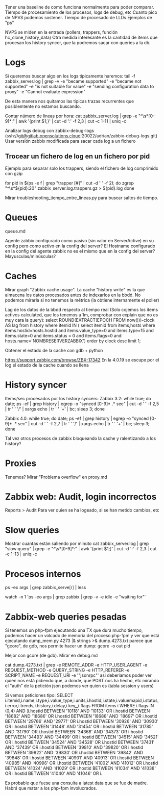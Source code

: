 Tener una baseline de como funciona normalmente para poder comparar.
Tiempo de procesamiento de los procesos, logs de debug, etc
Cuanto pico de NPVS podemos sostener.
Tiempo de procesado de LLDs
Ejemplos de "ps"


NVPS se miden en la entrada (pollers, trappers, función hc_clone_history_data)
Otra medida interesante es la cantidad de items que procesan los history syncer, que la podremos sacar con queries a la db.


# Logs
Si queremos buscar algo en los logs típicamente haremos:
tail -f zabbix_server.log | grep -v -e "became supported" -e "became not supported" -e "is not suitable for value" -e "sending configuration data to proxy" -e "Cannot evaluate expression"

De esta manera nos quitamos las típicas trazas recurrentes que posiblemtente no estamos buscando.


Contar número de lineas por hora:
cat zabbix_server.log | grep -e "^\s*[0-9]*:" | awk '{print $1;}' | cut -d ':' -f 2,3 | cut -c 1-11 | uniq -c

Analizar logs debug con zabbix-debug-logs (ssh://git@gitlab.opensolutions.cloud:20022/adrian/zabbix-debug-logs.git)
Usar versión zabbix modificada para sacar cada log a un fichero


## Trocear un fichero de log en un fichero por pid
Ejemplo para separar solo los trappers, siendo el fichero de log comprimido con gzip

for pid in $(ps -e f | grep "trapper [#]" | cut -d ' ' -f 2); do
  zgrep "^\s*${pid}:20" zabbix_server.log.trappers.gz > ${pid}.log
done

Mirar troubleshooting_tiempo_entre_lineas.py para buscar saltos de tiempo.



# Queues
queue.md

Agente zabbix configurado como pasivo (sin valor en ServerActive) en su config pero como activo en la config del server?
El Hostname configurado en la config del agente zabbix no es el mismo que en la config del server? Mayusculas/minúsculas?


# Caches
Mirar graph "Zabbix cache usage".
La cache "history write" es la que almacena los datos procesados antes de indexarlos en la bbdd.
No podemos mirarla si no tenemos la métrica (la obtiene internamente el poller)


Lag de los datos de la bbdd respecto al tiempo real (Solo cojemos los items activos calculated, que los tenemos a 1m, comprobar con explain que no es muy cara la query):
select ROUND(EXTRACT(EPOCH FROM now()))-clock AS lag from history where itemid IN ( select itemid from items,hosts where items.hostid=hosts.hostid and items.value_type=0 and items.type=15 and items.state=0 and items.status = 0 and items.flags=0 and hosts.name='NOMBRESERVERZABBIX') order by clock desc limit 1;


Obtener el estado de la cache con gdb + python

https://support.zabbix.com/browse/ZBX-17342
En la 4.0.19 se escupe por el log el estado de la cache cuando se llena


# History syncer
Items/sec procesados por los history syncers:
Zabbix 3.2:
while true; do date; ps -ef | grep history | egrep -o "synced [0-9]* .* sec" | cut -d ' ' -f 2,5 | tr ' ' '/' | xargs echo | tr ' ' '+' | bc; sleep 3; done

Zabbix 4.0:
while true; do date; ps -ef | grep history | egrep -o "synced [0-9]* .* sec" | cut -d ' ' -f 2,7 | tr ' ' '/' | xargs echo | tr ' ' '+' | bc; sleep 3; done


Tal vez otros procesos de zabbix bloqueando la cache y ralentizando a los history?



# Proxies
Tenemos?
Mirar "Problema overflow" en proxy.md


# Zabbix web: Audit, login incorrectos
Reports > Audit
Para ver quien se ha logeado, si se han metido cambios, etc



# Slow queries
Mostrar cuantas están saliendo por minuto
cat zabbix_server.log | grep "slow query" | grep -e "^\s*[0-9]*:" | awk '{print $1;}' | cut -d ':' -f 2,3 | cut -c 1-13 | uniq -c


# Procesos internos
ps -eo args | grep zabbix_serve[r] | less

watch -n 1 'ps -eo args | grep zabbix | grep -v -e idle -e "waiting for"'



# Zabbix-web queries pesadas
Si tenemos un php-fpm ejecutando una TX que dura mucho tiempo, podemos hacer un volcado de memoria del proceso php-fpm y ver que está ejecutando
dump_mem.py 4273 |& strings >& dump.4273.txt
  parece que "gcore", de gdb, nos permite hacer un dump: gcore -o out pid

Mejor con gcore (de gdb). Mirar en debug.md

cat dump.4273.txt | grep -e REMOTE_ADDR -e HTTP_USER_AGENT -e REQUEST_METHOD -e QUERY_STRING -e HTTP_REFERER -e SCRIPT_NAME -e REQUEST_URI -e '"jsonrpc"'
  asi deberiamos poder ver quien nos está pidiendo que, a donde, que POST nos ha hecho, etc
  mirando el "auth" de la petición json podemos ver quien es (tabla session y users)


Si vemos peticiones tipo:
SELECT i.itemid,i.name,i.type,i.value_type,i.units,i.hostid,i.state,i.valuemapid,i.status,i.error,i.trends,i.history,i.delay,i.key_,i.flags FROM items i WHERE i.flags IN (0,4) AND (i.hostid BETWEEN '10118' AND '10133' OR i.hostid BETWEEN '18682' AND '18686' OR i.hostid BETWEEN '18688' AND '18697' OR i.hostid BETWEEN '29766' AND '29771' OR i.hostid BETWEEN '30926' AND '30930' OR i.hostid BETWEEN '31448' AND '31454' OR i.hostid BETWEEN '31785' AND '31790' OR i.hostid BETWEEN '34368' AND '34373' OR i.hostid BETWEEN '34493' AND '34499' OR i.hostid BETWEEN '34515' AND '34521' OR i.hostid BETWEEN '34524' AND '34528' OR i.hostid BETWEEN '37431' AND '37439' OR i.hostid BETWEEN '39810' AND '39820' OR i.hostid BETWEEN '39822' AND '39830' OR i.hostid BETWEEN '39842' AND '39848' OR i.hostid BETWEEN '40901' AND '40913' OR i.hostid BETWEEN '40985' AND '40996' OR i.hostid BETWEEN '41002' AND '41012' OR i.hostid BETWEEN '41024' AND '41029' OR i.hostid BETWEEN '41034' AND '41038' OR i.hostid BETWEEN '41040' AND '41046' OR i.

Es probable que fuese una consulta a latest data que se fue de madre.
Habrá que matar a los php-fpm involucrados.
